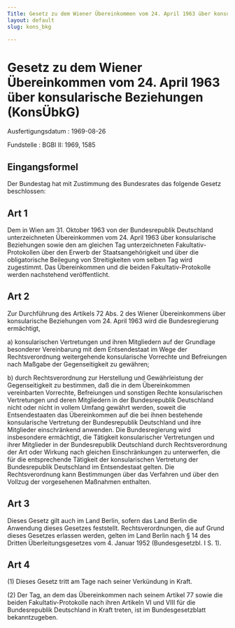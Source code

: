 ```yaml
---
Title: Gesetz zu dem Wiener Übereinkommen vom 24. April 1963 über konsularische Beziehungen
layout: default
slug: kons_bkg

---
```


# Gesetz zu dem Wiener Übereinkommen vom 24. April 1963 über konsularische Beziehungen (KonsÜbkG)

Ausfertigungsdatum
:   1969-08-26

Fundstelle
:   BGBl II: 1969, 1585



## Eingangsformel

Der Bundestag hat mit Zustimmung des Bundesrates das folgende Gesetz
beschlossen:


## Art 1

Dem in Wien am 31. Oktober 1963 von der Bundesrepublik Deutschland
unterzeichneten Übereinkommen vom 24. April 1963 über konsularische
Beziehungen sowie den am gleichen Tag unterzeichneten Fakultativ-
Protokollen über den Erwerb der Staatsangehörigkeit und über die
obligatorische Beilegung von Streitigkeiten vom selben Tag wird
zugestimmt. Das Übereinkommen und die beiden Fakultativ-Protokolle
werden nachstehend veröffentlicht.


## Art 2

Zur Durchführung des Artikels 72 Abs. 2 des Wiener Übereinkommens über
konsularische Beziehungen vom 24. April 1963 wird die Bundesregierung
ermächtigt,

a)  konsularischen Vertretungen und ihren Mitgliedern auf der Grundlage
    besonderer Vereinbarung mit dem Entsendestaat im Wege der
    Rechtsverordnung weitergehende konsularische Vorrechte und Befreiungen
    nach Maßgabe der Gegenseitigkeit zu gewähren;


b)  durch Rechtsverordnung zur Herstellung und Gewährleistung der
    Gegenseitigkeit zu bestimmen, daß die in dem Übereinkommen
    vereinbarten Vorrechte, Befreiungen und sonstigen Rechte
    konsularischen Vertretungen und deren Mitgliedern in der
    Bundesrepublik Deutschland nicht oder nicht in vollem Umfang gewährt
    werden, soweit die Entsendestaaten das Übereinkommen auf die bei ihnen
    bestehende konsularische Vertretung der Bundesrepublik Deutschland und
    ihre Mitglieder einschränkend anwenden. Die Bundesregierung wird
    insbesondere ermächtigt, die Tätigkeit konsularischer Vertretungen und
    ihrer Mitglieder in der Bundesrepublik Deutschland durch
    Rechtsverordnung der Art oder Wirkung nach gleichen Einschränkungen zu
    unterwerfen, die für die entsprechende Tätigkeit der konsularischen
    Vertretung der Bundesrepublik Deutschland im Entsendestaat gelten. Die
    Rechtsverordnung kann Bestimmungen über das Verfahren und über den
    Vollzug der vorgesehenen Maßnahmen enthalten.





## Art 3

Dieses Gesetz gilt auch im Land Berlin, sofern das Land Berlin die
Anwendung dieses Gesetzes feststellt. Rechtsverordnungen, die auf
Grund dieses Gesetzes erlassen werden, gelten im Land Berlin nach § 14
des Dritten Überleitungsgesetzes vom 4. Januar 1952 (Bundesgesetzbl. I
S. 1).


## Art 4

(1) Dieses Gesetz tritt am Tage nach seiner Verkündung in Kraft.

(2) Der Tag, an dem das Übereinkommen nach seinem Artikel 77 sowie die
beiden Fakultativ-Protokolle nach ihren Artikeln VI und VIII für die
Bundesrepublik Deutschland in Kraft treten, ist im Bundesgesetzblatt
bekanntzugeben.

